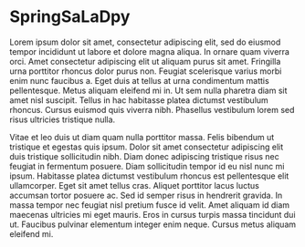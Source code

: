 # SpringSaLaDpy

Lorem ipsum dolor sit amet, consectetur adipiscing elit, sed do eiusmod tempor incididunt ut labore et dolore magna aliqua. In ornare quam viverra orci. Amet consectetur adipiscing elit ut aliquam purus sit amet. Fringilla urna porttitor rhoncus dolor purus non. Feugiat scelerisque varius morbi enim nunc faucibus a. Eget duis at tellus at urna condimentum mattis pellentesque. Metus aliquam eleifend mi in. Ut sem nulla pharetra diam sit amet nisl suscipit. Tellus in hac habitasse platea dictumst vestibulum rhoncus. Cursus euismod quis viverra nibh. Phasellus vestibulum lorem sed risus ultricies tristique nulla.

Vitae et leo duis ut diam quam nulla porttitor massa. Felis bibendum ut tristique et egestas quis ipsum. Dolor sit amet consectetur adipiscing elit duis tristique sollicitudin nibh. Diam donec adipiscing tristique risus nec feugiat in fermentum posuere. Diam sollicitudin tempor id eu nisl nunc mi ipsum. Habitasse platea dictumst vestibulum rhoncus est pellentesque elit ullamcorper. Eget sit amet tellus cras. Aliquet porttitor lacus luctus accumsan tortor posuere ac. Sed id semper risus in hendrerit gravida. In massa tempor nec feugiat nisl pretium fusce id velit. Amet aliquam id diam maecenas ultricies mi eget mauris. Eros in cursus turpis massa tincidunt dui ut. Faucibus pulvinar elementum integer enim neque. Cursus metus aliquam eleifend mi.